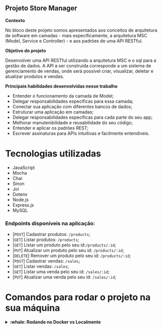 ## Projeto Store Manager

**Contexto**

No bloco deste projeto somos apresentados aos conceitos de arquitetura de software em camadas - mais especificamente, a arquitetura MSC (Model, Service e Controller) - e aos padrões de uma API RESTful.


**Objetivo do projeto**

Desenvolver uma API RESTful utilizando a arquitetura MSC e o sql para a gestão de dados.
A API a ser construída corresponde a um sistema de gerenciamento de vendas, onde será possível criar,
visualizar, deletar e atualizar produtos e vendas.

**Principais habilidades desenvolvidas nesse trabalho**

- Entender o funcionamento da camada de Model;
- Delegar responsabilidades específicas para essa camada;
- Conectar sua aplicação com diferentes bancos de dados;
- Estruturar uma aplicação em camadas;
- Delegar responsabilidades específicas para cada parte do seu app;
- Melhorar manutenibilidade e reusabilidade do seu código;
- Entender e aplicar os padrões REST;
- Escrever assinaturas para APIs intuitivas e facilmente entendíveis.

# Tecnologias utilizadas

- JavaScript
- Mocha
- Chai
- Sinon
- Joi
- Dotenv
- Node.js
- Express.js
- MySQL

### Endpoints disponíveis na aplicação:

* [`POST`] Cadastrar produtos: `/products`;
* [`GET`] Listar produtos: `/products`;
* [`GET`] Listar um produto pelo seu id:`/products/:id`;
* [`PUT`] Atualizar um produto pelo seu id: `/products/:id`;
* [`DELETE`] Remover um produto pelo seu id: `/products/:id`;
* [`POST`] Cadastrar vendas: `/sales`;
* [`GET`] Listar vendas: `/sales`;
* [`GET`] Listar uma venda pelo seu id: `/sales/:id`;
* [`PUT`] Atualizar uma venda pelo seu id: `/sales/:id`;

# Comandos para rodar o projeto na sua máquina

<details>
  <summary><strong>:whale: Rodando no Docker vs Localmente</strong></summary><br />
  
  ## Com Docker
 
  > Rode o serviço `node` com o comando `docker-compose up -d`.
  - Esse serviço irá inicializar um container chamado `talker_manager`.
  - A partir daqui você pode rodar o container via CLI ou abri-lo no VS Code.

  > Use o comando `docker exec -it talker_manager bash`.
  - Ele te dará acesso ao terminal interativo do container criado pelo compose, que está rodando em segundo plano.

  > Instale as dependências [**Caso existam**] com `npm install`
  
  > Para iniciar a aplicação: `npm run dev
  
  ## Sem Docker
  
  > Instale as dependências [**Caso existam**] com `npm install`

  :eyes: **De olho nas dicas:** 
  1. Para rodar o projeto desta forma, **obrigatoriamente** você deve ter o `node` instalado em seu computador.
  2. O avaliador espera que a versão do `node` utilizada seja a 16.
  
  
 > Para iniciar a aplicação: `npm run dev`

</details>
